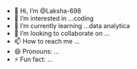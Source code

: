 - 👋 Hi, I’m @Laksha-698
- 👀 I’m interested in ...coding
- 🌱 I’m currently learning ...data analytica
- 💞️ I’m looking to collaborate on ...
- 📫 How to reach me ...
- 😄 Pronouns: ...
- ⚡ Fun fact: ...

<!---
Laksha-698/Laksha-698 is a ✨ special ✨ repository because its `README.md` (this file) appears on your GitHub profile.
You can click the Preview link to take a look at your changes.
--->
